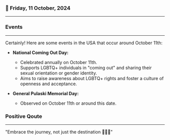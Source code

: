 ### 📅 Friday, 11 October, 2024
------
### Events
------
Certainly! Here are some events in the USA that occur around October 11th:

- **National Coming Out Day:**
  - Celebrated annually on October 11th.
  - Supports LGBTQ+ individuals in "coming out" and sharing their sexual orientation or gender identity.
  - Aims to raise awareness about LGBTQ+ rights and foster a culture of openness and acceptance.

- **General Pulaski Memorial Day:**
  - Observed on October 11th or around this date.
 
### Positive Qoute
------
"Embrace the journey, not just the destination 🌟🚀✨"
